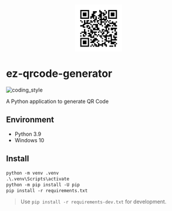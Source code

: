 <div align="center">
    <img src="https://raw.githubusercontent.com/zehengl/ez-qrcode-generator/master/static/favicon.png" alt="logo" height="128">
</div>

# ez-qrcode-generator

![coding_style](https://img.shields.io/badge/code%20style-black-000000.svg)

A Python application to generate QR Code

## Environment

- Python 3.9
- Windows 10

## Install

    python -m venv .venv
    .\.venv\Scripts\activate
    python -m pip install -U pip
    pip install -r requirements.txt

> Use `pip install -r requirements-dev.txt` for development.
